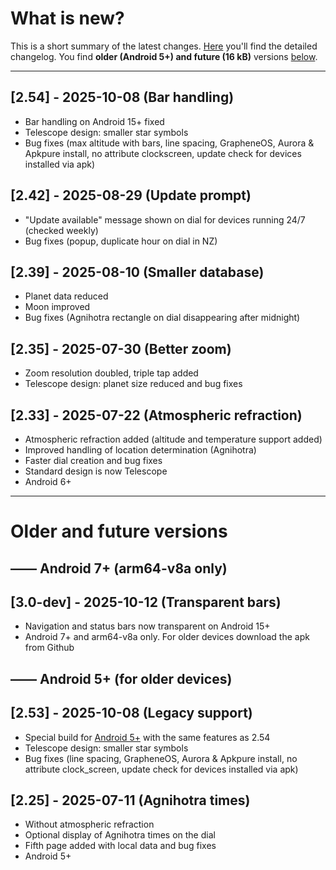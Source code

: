 # What is new?
This is a short summary of the latest changes. [Here](./CHANGELOG.md) you'll find the detailed changelog. You find **older (Android 5+) and future (16 kB)** versions [below](#api24).

---
<a name="api23"></a>
## [2.54] - 2025-10-08 (Bar handling)
- Bar handling on Android 15+ fixed
- Telescope design: smaller star symbols
- Bug fixes (max altitude with bars, line spacing, GrapheneOS, Aurora & Apkpure install, no attribute clockscreen, update check for devices installed via apk)
  
## [2.42] - 2025-08-29 (Update prompt) 

- "Update available" message shown on dial for devices running 24/7 (checked weekly)
- Bug fixes (popup, duplicate hour on dial in NZ)
  
## [2.39] - 2025-08-10 (Smaller database) 

- Planet data reduced 
- Moon improved
- Bug fixes (Agnihotra rectangle on dial disappearing after midnight)

## [2.35] - 2025-07-30 (Better zoom)

- Zoom resolution doubled, triple tap added
- Telescope design: planet size reduced and bug fixes

## [2.33] - 2025-07-22 (Atmospheric refraction)

- Atmospheric refraction added (altitude and temperature support added)
- Improved handling of location determination (Agnihotra)
- Faster dial creation and bug fixes
- Standard design is now Telescope
- Android 6+

---------

# Older and future versions 
<a name="api24"></a>
## —— Android 7+ (arm64-v8a only)

## [3.0-dev] - 2025-10-12 (Transparent bars) 
- Navigation and status bars now transparent on Android 15+
- Android 7+ and arm64-v8a only. For older devices download the apk from Github 
<a name="api21"></a>
## —— Android 5+ (for older devices)

## [2.53] - 2025-10-08 (Legacy support)
- Special build for [Android 5+](https://github.com/gaxmann/suhr/releases/tag/v2.xxx) with the same features as 2.54
- Telescope design: smaller star symbols
- Bug fixes (line spacing, GrapheneOS, Aurora & Apkpure install, no attribute clock_screen, update check for devices installed via apk)
  
## [2.25] - 2025-07-11 (Agnihotra times)

- Without atmospheric refraction 
- Optional display of Agnihotra times on the dial
- Fifth page added with local data and bug fixes
- Android 5+


